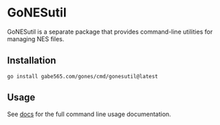 # GoNESutil

GoNESutil is a separate package that provides command-line utilities for managing NES files.

## Installation

```shell
go install gabe565.com/gones/cmd/gonesutil@latest
```

## Usage

See [docs](../../docs/gonesutil.md) for the full command line usage documentation.
